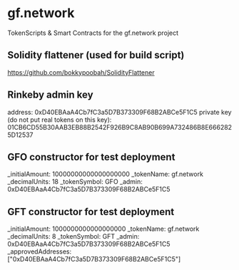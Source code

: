 # gf.network
TokenScripts &amp; Smart Contracts for the gf.network project

## Solidity flattener (used for build script)
https://github.com/bokkypoobah/SolidityFlattener

## Rinkeby admin key
address: 0xD40EBAaA4Cb7fC3a5D7B373309F68B2ABCe5F1C5
private key (do not put real tokens on this key): 01CB6CD55B30AAB3EB88B2542F926B9C8AB90B699A732486B8E6662825D12537 


## GFO constructor for test deployment
_initialAmount: 10000000000000000000
_tokenName: gf.network
_decimalUnits: 18
_tokenSymbol: GFO
_admin: 0xD40EBAaA4Cb7fC3a5D7B373309F68B2ABCe5F1C5

## GFT constructor for test deployment
_initialAmount: 1000000000000000000
_tokenName: gf.network
_decimalUnits: 8
_tokenSymbol: GFT
_admin: 0xD40EBAaA4Cb7fC3a5D7B373309F68B2ABCe5F1C5
_approvedAddresses: ["0xD40EBAaA4Cb7fC3a5D7B373309F68B2ABCe5F1C5"]
